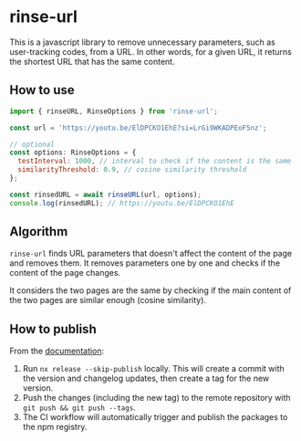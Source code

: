 # rinse-url

This is a javascript library to remove unnecessary parameters, such as user-tracking codes, from a URL.
In other words, for a given URL, it returns the shortest URL that has the same content.

## How to use

```javascript
import { rinseURL, RinseOptions } from 'rinse-url';

const url = 'https://youtu.be/ElDPCKO1EhE?si=LrGi9WKADPEoF5nz';

// optional
const options: RinseOptions = {
  testInterval: 1000, // interval to check if the content is the same
  similarityThreshold: 0.9, // cosine similarity threshold
};

const rinsedURL = await rinseURL(url, options);
console.log(rinsedURL); // https://youtu.be/ElDPCKO1EhE
```

## Algorithm

`rinse-url` finds URL parameters that doesn't affect the content of the page and removes them.
It removes parameters one by one and checks if the content of the page changes.

It considers the two pages are the same by checking if the main content of the two pages are similar enough (cosine similarity).

## How to publish

From the [documentation](https://nx.dev/recipes/nx-release/publish-in-ci-cd):

1. Run `nx release --skip-publish` locally. This will create a commit with the version and changelog updates, then create a tag for the new version.
2. Push the changes (including the new tag) to the remote repository with `git push && git push --tags`.
3. The CI workflow will automatically trigger and publish the packages to the npm registry.
